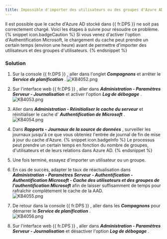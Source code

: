 ```yaml
---
title: Impossible d'importer des utilisateurs ou des groupes d'Azure AD
---
```

Il est possible que le cache d'Azure AD stocké dans {{ fr.DPS }} ne soit pas correctement chargé. Voici les étapes à suivre pour résoudre ce problème. 
{% snippet icon.badgeCaution %} 
Si vous venez d'activer l'option d'Authentification Microsoft, le chargement du cache peut prendre un certain temps (environ une heure) avant de permettre d'importer des utilisateurs et des groupes d'utilisateurs. 
{% endsnippet %}
 
### Solution 
1. Sur la console {{ fr.DPS }} , aller dans l'onglet ***Compagnons*** et arrêter le ***Service de planification*** . 
![KB4052.png](/img/fr/kb/KB4052.png) 
1. Sur l'interface web {{ fr.DPS }} , aller dans ***Administration - Paramètres Serveur - Journalisation*** et activer l'option ***Log de débogage*** .  
![KB4053.png](/img/fr/kb/KB4053.png) 
1. Aller dans ***Administration - Réinitialiser le cache du serveur*** et réinitialiser le cache d' ***Authentification de Microsoft*** .  
![KB4054.png](/img/fr/kb/KB4054.png) 
1. Dans ***Rapports - Journaux de la source de données*** , surveiller les journaux jusqu'à ce que vous obteniez l'entrée de journal de fin de mise à jour du cache d'Azure. 
{% snippet icon.badgeInfo %} 
Le processus peut prendre un certain temps en fonction du nombre de groupes, d'utilisateurs et de leurs relations dans Azure AD. 
{% endsnippet %}
 
5. Une fois terminé, essayez d'importer un utilisateur ou un groupe. 
1. En cas de succès, adapter le taux de réactualisation dans ***Administration - Paramètres Serveur - Authentification - Authentification Microsoft - Cache des utilisateurs et des groupes de l'authentification Microsoft*** afin de laisser suffisamment de temps pour rafraîchir complètement le cache de la AAD.  
![KB4055.png](/img/fr/kb/KB4055.png) 
1. De retour dans la console {{ fr.DPS }} , aller dans les ***Compagnons*** pour démarrer le ***Service de planification*** .  
![KB4056.png](/img/fr/kb/KB4056.png) 
1. Sur l'interface web {{ fr.DPS }} , aller dans ***Administration - Paramètres Serveur - Journalisation*** et désactiver l'option ***Log de débogage*** . 

